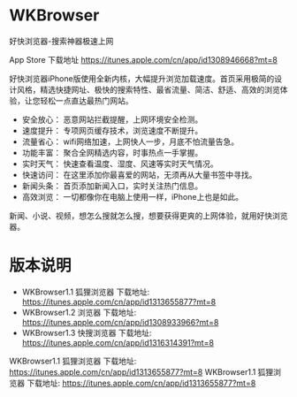 # WKBrowser
好快浏览器-搜索神器极速上网

App Store 下载地址 https://itunes.apple.com/cn/app/id1308946668?mt=8

好快浏览器iPhone版使用全新内核，大幅提升浏览加载速度。首页采用极简的设计风格，精选快捷网址、极快的搜索特性、最省流量、简洁、舒适、高效的浏览体验，让您轻松一点直达最热门网站。

- 安全放心：
恶意网站拦截提醒，上网环境安全检测。
- 速度提升：
专项网页缓存技术，浏览速度不断提升。
- 流量省心：
wifi网络加速，上网快人一步，月底不怕流量告急。
- 功能丰富：
聚合全网精选内容，时事热点一手掌握。
- 实时天气：
快速查看温度、湿度、风速等实时天气情况。
- 快速访问：
在这里添加你最喜爱的网站，无须再从大量书签中寻找。
- 新闻头条：
首页添加新闻入口，实时关注热门信息。
- 高效浏览：
一切都像你在电脑上使用一样，iPhone上也是如此。

新闻、小说、视频，想怎么搜就怎么搜，想要获得更爽的上网体验，就用好快浏览器。


# 版本说明 

- WKBrowser1.1 狐狸浏览器      下载地址: https://itunes.apple.com/cn/app/id1313655877?mt=8 
- WKBrowser1.2 浏览器         下载地址: https://itunes.apple.com/cn/app/id1308933966?mt=8
- WKBrowser1.3 快搜浏览器	    下载地址: https://itunes.apple.com/cn/app/id1316314391?mt=8

WKBrowser1.1 狐狸浏览器 下载地址: https://itunes.apple.com/cn/app/id1313655877?mt=8
WKBrowser1.1 狐狸浏览器 下载地址: https://itunes.apple.com/cn/app/id1313655877?mt=8
